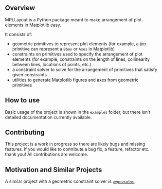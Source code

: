 
## Overview

MPLLayout is a Python package meant to make arrangement of plot elements in Matplotlib easy.

It consists of:
 * geometric primitives to represent plot elements (for example, a `Box` primitive can represent a `Bbox` or `Axes` in Matplotlib)
 * constraints on primitives used to specify the arrangement of plot elements (for example, constraints on the length of lines, collinearity between lines, locations of points, etc.)
 * a constraint solver to solve for the arrangement of primitives that satisfy given constraints
 * utilities to generate Matplotlib figures and axes from geometric primitives

## How to use

Basic usage of the project is shown in the `examples` folder, but there isn't detailed documentation currently available.

## Contributing

This project is a work in progress so there are likely bugs and missing features. 
If you would like to contribute a bug fix, a feature, refactor etc. thank you!
All contributions are welcome.

## Motivation and Similar Projects

A similar project with a geometric constraint solver is [`pygeosolve`](https://github.com/SeanDS/pygeosolve).
